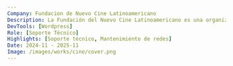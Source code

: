 ```yaml
---
Company: Fundacion de Nuevo Cine Latinoamericano
Description: La Fundación del Nuevo Cine Latinoamericano es una organización sin fines de lucro dedicada a promover y apoyar la producción, distribución y exhibición del cine latinoamericano. Fundada en 1986, la fundación trabaja para preservar la diversidad cultural y fomentar el desarrollo del cine en la región a través de diversas iniciativas, incluyendo festivales de cine, talleres, y programas de formación para cineastas emergentes.
DevTools: [Wordpress]
Role: [Soporte Técnico]
Highlights: [Soporte técnico, Mantenimiento de redes]
Date: 2024-11 - 2025-11
Image: /images/works/cine/cover.png
---
```

